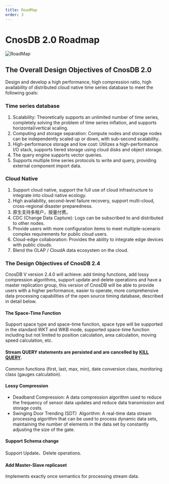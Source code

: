 ```yaml
---
title: RoadMap
order: 3
---
```


# CnosDB 2.0 Roadmap

![RoadMap](/img/RoadMap.png)

## The Overall Design Objectives of CnosDB 2.0

Design and develop a high performance, high compression ratio, high availability of distributed cloud native time series database to meet the following goals:

### Time series database

1. Scalability: Theoretically supports an unlimited number of time series, completely solving the problem of time series inflation, and supports horizontal/vertical scaling.
2. Computing and storage separation: Compute nodes and storage nodes can be independently scaled up or down, with sub-second scalability.
3. High-performance storage and low cost: Utilizes a high-performance I/O stack, supports tiered storage using cloud disks and object storage.
4. The query engine supports vector queries.
5. Supports multiple time series protocols to write and query, providing external component import data.

### Cloud Native

1. Support cloud native, support the full use of cloud infrastructure to integrate into cloud native ecology.
2. High availability, second-level failure recovery, support multi-cloud, cross-regional disaster preparedness.
3. 原生支持多租户，按量付费。
4. CDC (Change Data Capture): Logs can be subscribed to and distributed to other nodes.
5. Provide users with more configuration items to meet multiple-scenario complex requirements for public cloud users.
6. Cloud-edge collaboration: Provides the ability to integrate edge devices with public clouds.
7. Blend the OLAP / CloudA data ecosystem on the cloud.

### The Design Objectives of CnosDB 2.4

CnosDB V version 2.4.0 will achieve: add timing functions, add lossy compression algorithms, support update and delete operations and have a master replication group, this version of CnosDB will be able to provide users with a higher performance, easier to operate, more comprehensive data processing capabilities of the open source timing database, described in detail below.

#### The Space-Time Function

Support space type and space-time function, space type will be supported in the standard WKT and WKB mode, supported space-time function including but not limited to position calculation, area calculation, moving speed calculation, etc.

#### Stream QUERY statements are persisted and are cancelled by [KILL QUERY](#kill-query).

Common functions (first, last, max, min), date conversion class, monitoring class (gauges calculation).

#### Lossy Compression

- Deadband Compression: A data compression algorithm used to reduce the frequency of sensor data updates and reduce data transmission and storage costs.
- Swinging Door Trending (SDT)  Algorithm: A real-time data stream processing algorithm that can be used to process dynamic data sets, maintaining the number of elements in the data set by constantly adjusting the size of the gate.

#### Support Schema change

Support Update、Delete operations.

#### Add Master-Slave replicaset

Implements exactly once semantics for processing stream data.
